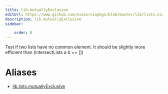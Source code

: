 ```yaml
---
title: lib.mutuallyExclusive
editUrl: https://www.github.com/nixos/nixpkgs/blob/master/lib/lists.nix#L1091C23
description: lib.mutuallyExclusive
sidebar:

    order: 8
---
```


Test if two lists have no common element.
It should be slightly more efficient than (intersectLists a b == [])


# Aliases

- [lib.lists.mutuallyExclusive](/nix-doc-comments/reference/lib/lists/lib-lists-mutuallyExclusive)


